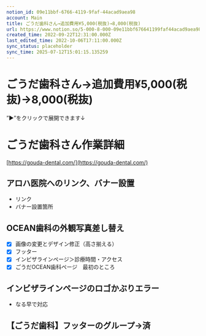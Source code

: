 ```yaml
---
notion_id: 09e11bbf-6766-4119-9faf-44acad9aea98
account: Main
title: ごうだ歯科さん→追加費用¥5,000(税抜)→8,000(税抜)
url: https://www.notion.so/5-000-8-000-09e11bbf676641199faf44acad9aea98
created_time: 2022-09-22T12:31:00.000Z
last_edited_time: 2022-10-06T17:11:00.000Z
sync_status: placeholder
sync_time: 2025-07-12T15:01:15.135259
---
```

# ごうだ歯科さん→追加費用¥5,000(税抜)→8,000(税抜)

”▶︎”をクリックで展開できます↓
# ごうだ歯科さん作業詳細
  [https://gouda-dental.com/](https://gouda-dental.com/)
  ## アロハ医院へのリンク、バナー設置
  - リンク
  - バナー設置箇所
  ## OCEAN歯科の外観写真差し替え
  - [x] 画像の変更とデザイン修正（高さ揃える）
  - [x] フッター
  - [x] インビザラインページ＞診療時間・アクセス
  - [x] ごうだOCEAN歯科ページ　最初のところ
  ## インビザラインページのロゴかぶりエラー
  - なる早で対応
  ## 【ごうだ歯科】フッターのグループ→済